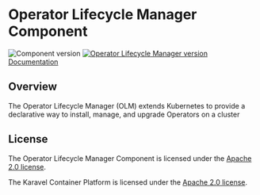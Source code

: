 # Operator Lifecycle Manager Component

![Component version](https://img.shields.io/badge/dynamic/yaml?color=blue&label=component+version&query=$.entries.olm[0].version&url=https%3A%2F%2Frepository.platform.karavel.io%2Funstable%2Findex.yaml&style=for-the-badge)
[![Operator Lifecycle Manager version](https://img.shields.io/badge/dynamic/yaml?color=blue&label=olm+version&query=$.entries.olm[0].appVersion&url=https%3A%2F%2Frepository.platform.karavel.io%2Funstable%2Findex.yaml&style=for-the-badge)](https://olm.operatorframework.io/)
[Documentation](https://docs.karavel.io/components/olm)

## Overview

The Operator Lifecycle Manager (OLM) extends Kubernetes to provide a declarative way to install, manage, and upgrade Operators on a cluster

## License

The Operator Lifecycle Manager Component is licensed under the [Apache 2.0 license](LICENSE).

The Karavel Container Platform is licensed under the [Apache 2.0 license](https://github.com/projectkaravel/platform/blob/main/LICENSE).
